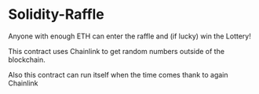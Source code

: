 # Solidity-Raffle

Anyone with enough ETH can enter the raffle and (if lucky) win the Lottery!

This contract uses Chainlink to get random numbers outside of the blockchain.

Also this contract can run itself when the time comes thank to again Chainlink
